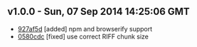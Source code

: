v1.0.0 - Sun, 07 Sep 2014 14:25:06 GMT
--------------------------------------

- [927af5d](../../commit/927af5d) [added] npm and browserify support
- [0580cdc](../../commit/0580cdc) [fixed] use correct RIFF chunk size


